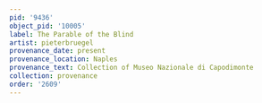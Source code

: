 ```yaml
---
pid: '9436'
object_pid: '10005'
label: The Parable of the Blind
artist: pieterbruegel
provenance_date: present
provenance_location: Naples
provenance_text: Collection of Museo Nazionale di Capodimonte
collection: provenance
order: '2609'
---
```

